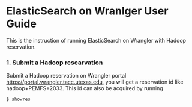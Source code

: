 ElasticSearch on Wranlger User Guide
=====

This is the instruction of running ElasticSearch on Wrangler with Hadoop reservation.

### 1. Submit a Hadoop researvation 

Submit a Hadoop reservation on Wrangler portal https://portal.wrangler.tacc.utexas.edu, you will get a reservation id like hadoop+PEMFS+2033. This id can also be acquired by running 

    $ showres

